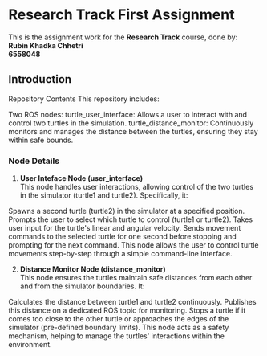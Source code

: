 # Research Track First Assignment

This is the assignment work for the **Research Track** course, done by: <br>
**Rubin Khadka Chhetri**<br>
**6558048**<br>

## Introduction

Repository Contents
This repository includes:

Two ROS nodes:
turtle_user_interface: Allows a user to interact with and control two turtles in the simulation.
turtle_distance_monitor: Continuously monitors and manages the distance between the turtles, ensuring they stay within safe bounds.

### Node Details
1. **User Inteface Node (user_interface)**<br>
This node handles user interactions, allowing control of the two turtles in the simulator (turtle1 and turtle2). Specifically, it:

Spawns a second turtle (turtle2) in the simulator at a specified position.
Prompts the user to select which turtle to control (turtle1 or turtle2).
Takes user input for the turtle's linear and angular velocity.
Sends movement commands to the selected turtle for one second before stopping and prompting for the next command.
This node allows the user to control turtle movements step-by-step through a simple command-line interface.

2. **Distance Monitor Node (distance_monitor)**<br>
This node ensures the turtles maintain safe distances from each other and from the simulator boundaries. It:

Calculates the distance between turtle1 and turtle2 continuously.
Publishes this distance on a dedicated ROS topic for monitoring.
Stops a turtle if it comes too close to the other turtle or approaches the edges of the simulator (pre-defined boundary limits).
This node acts as a safety mechanism, helping to manage the turtles' interactions within the environment.